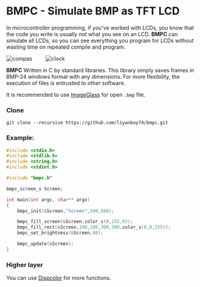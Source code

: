 # BMPC - Simulate BMP as TFT LCD 

In microcontroller programming, if you've worked with LCDs, you know that the code you write is usually not what you see on an LCD. **BMPC** can simulate all LCDs, so you can see everything you program for LCDs without wasting time on repeated compile and program.

![compas](https://user-images.githubusercontent.com/64005694/111913422-451fe880-8a83-11eb-96a2-ffc1e51f10a5.gif) &nbsp; &nbsp; &nbsp; &nbsp; ![clock](https://user-images.githubusercontent.com/64005694/111913407-376a6300-8a83-11eb-841d-3c30eb592a6e.gif)

**BMPC** Written in C by standard libraries.
This library simply saves frames in BMP-24 windows format with any dimensions. For more flexibility, the execution of files is entrusted to other software. 

It is recommended to use [ImageGlass](https://imageglass.org/) for open `.bmp` file.
### Clone
	git clone --recursive https://github.com/liyanboy74/bmpc.git

### Example:

```c
#include <stdio.h>
#include <stdlib.h>
#include <string.h>
#include <stdint.h>

#include "bmpc.h"

bmpc_screen_s Screen;

int main(int argc, char** argv)
{
    bmpc_init(&Screen,"Screen",500,500);

    bmpc_fill_screen(&Screen,color_s(0,255,0));
    bmpc_fill_rect(&Screen,100,100,300,300,color_s(0,0,255));
    bmpc_set_brightness(&Screen,80);

    bmpc_update(&Screen);
}
```
### Higher layer 

You can use [Dispcolor](https://github.com/liyanboy74/dispcolor) for more functions. 

